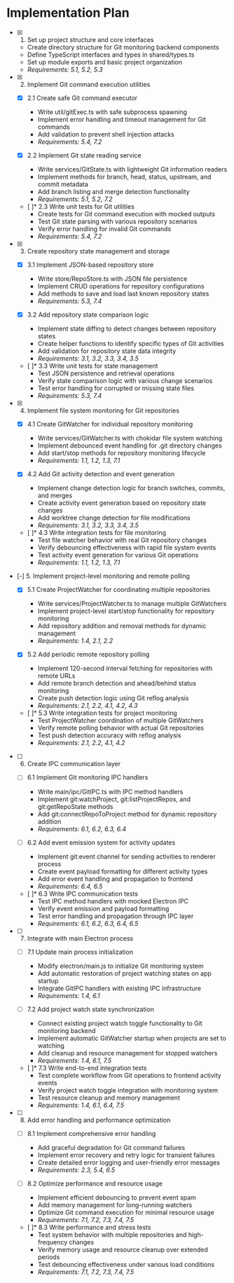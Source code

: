 # Implementation Plan

- [x] 1. Set up project structure and core interfaces
  - Create directory structure for Git monitoring backend components
  - Define TypeScript interfaces and types in shared/types.ts
  - Set up module exports and basic project organization
  - _Requirements: 5.1, 5.2, 5.3_

- [x] 2. Implement Git command execution utilities
  - [x] 2.1 Create safe Git command executor
    - Write util/gitExec.ts with safe subprocess spawning
    - Implement error handling and timeout management for Git commands
    - Add validation to prevent shell injection attacks
    - _Requirements: 5.4, 7.2_

  - [x] 2.2 Implement Git state reading service
    - Write services/GitState.ts with lightweight Git information readers
    - Implement methods for branch, head, status, upstream, and commit metadata
    - Add branch listing and merge detection functionality
    - _Requirements: 5.1, 5.2, 7.2_

  - [ ]* 2.3 Write unit tests for Git utilities
    - Create tests for Git command execution with mocked outputs
    - Test Git state parsing with various repository scenarios
    - Verify error handling for invalid Git commands
    - _Requirements: 5.4, 7.2_

- [x] 3. Create repository state management and storage
  - [x] 3.1 Implement JSON-based repository store
    - Write store/RepoStore.ts with JSON file persistence
    - Implement CRUD operations for repository configurations
    - Add methods to save and load last known repository states
    - _Requirements: 5.3, 7.4_

  - [x] 3.2 Add repository state comparison logic
    - Implement state diffing to detect changes between repository states
    - Create helper functions to identify specific types of Git activities
    - Add validation for repository state data integrity
    - _Requirements: 3.1, 3.2, 3.3, 3.4, 3.5_

  - [ ]* 3.3 Write unit tests for state management
    - Test JSON persistence and retrieval operations
    - Verify state comparison logic with various change scenarios
    - Test error handling for corrupted or missing state files
    - _Requirements: 5.3, 7.4_

- [x] 4. Implement file system monitoring for Git repositories
  - [x] 4.1 Create GitWatcher for individual repository monitoring
    - Write services/GitWatcher.ts with chokidar file system watching
    - Implement debounced event handling for .git directory changes
    - Add start/stop methods for repository monitoring lifecycle
    - _Requirements: 1.1, 1.2, 1.3, 7.1_

  - [x] 4.2 Add Git activity detection and event generation
    - Implement change detection logic for branch switches, commits, and merges
    - Create activity event generation based on repository state changes
    - Add worktree change detection for file modifications
    - _Requirements: 3.1, 3.2, 3.3, 3.4, 3.5_

  - [ ]* 4.3 Write integration tests for file monitoring
    - Test file watcher behavior with real Git repository changes
    - Verify debouncing effectiveness with rapid file system events
    - Test activity event generation for various Git operations
    - _Requirements: 1.1, 1.2, 1.3, 7.1_

- [-] 5. Implement project-level monitoring and remote polling
  - [x] 5.1 Create ProjectWatcher for coordinating multiple repositories
    - Write services/ProjectWatcher.ts to manage multiple GitWatchers
    - Implement project-level start/stop functionality for repository monitoring
    - Add repository addition and removal methods for dynamic management
    - _Requirements: 1.4, 2.1, 2.2_

  - [x] 5.2 Add periodic remote repository polling
    - Implement 120-second interval fetching for repositories with remote URLs
    - Add remote branch detection and ahead/behind status monitoring
    - Create push detection logic using Git reflog analysis
    - _Requirements: 2.1, 2.2, 4.1, 4.2, 4.3_

  - [ ]* 5.3 Write integration tests for project monitoring
    - Test ProjectWatcher coordination of multiple GitWatchers
    - Verify remote polling behavior with actual Git repositories
    - Test push detection accuracy with reflog analysis
    - _Requirements: 2.1, 2.2, 4.1, 4.2_

- [ ] 6. Create IPC communication layer
  - [ ] 6.1 Implement Git monitoring IPC handlers
    - Write main/ipc/GitIPC.ts with IPC method handlers
    - Implement git:watchProject, git:listProjectRepos, and git:getRepoState methods
    - Add git:connectRepoToProject method for dynamic repository addition
    - _Requirements: 6.1, 6.2, 6.3, 6.4_

  - [ ] 6.2 Add event emission system for activity updates
    - Implement git:event channel for sending activities to renderer process
    - Create event payload formatting for different activity types
    - Add error event handling and propagation to frontend
    - _Requirements: 6.4, 6.5_

  - [ ]* 6.3 Write IPC communication tests
    - Test IPC method handlers with mocked Electron IPC
    - Verify event emission and payload formatting
    - Test error handling and propagation through IPC layer
    - _Requirements: 6.1, 6.2, 6.3, 6.4, 6.5_

- [ ] 7. Integrate with main Electron process
  - [ ] 7.1 Update main process initialization
    - Modify electron/main.js to initialize Git monitoring system
    - Add automatic restoration of project watching states on app startup
    - Integrate GitIPC handlers with existing IPC infrastructure
    - _Requirements: 1.4, 6.1_

  - [ ] 7.2 Add project watch state synchronization
    - Connect existing project watch toggle functionality to Git monitoring backend
    - Implement automatic GitWatcher startup when projects are set to watching
    - Add cleanup and resource management for stopped watchers
    - _Requirements: 1.4, 6.1, 7.5_

  - [ ]* 7.3 Write end-to-end integration tests
    - Test complete workflow from Git operations to frontend activity events
    - Verify project watch toggle integration with monitoring system
    - Test resource cleanup and memory management
    - _Requirements: 1.4, 6.1, 6.4, 7.5_

- [ ] 8. Add error handling and performance optimization
  - [ ] 8.1 Implement comprehensive error handling
    - Add graceful degradation for Git command failures
    - Implement error recovery and retry logic for transient failures
    - Create detailed error logging and user-friendly error messages
    - _Requirements: 2.3, 5.4, 6.5_

  - [ ] 8.2 Optimize performance and resource usage
    - Implement efficient debouncing to prevent event spam
    - Add memory management for long-running watchers
    - Optimize Git command execution for minimal resource usage
    - _Requirements: 7.1, 7.2, 7.3, 7.4, 7.5_

  - [ ]* 8.3 Write performance and stress tests
    - Test system behavior with multiple repositories and high-frequency changes
    - Verify memory usage and resource cleanup over extended periods
    - Test debouncing effectiveness under various load conditions
    - _Requirements: 7.1, 7.2, 7.3, 7.4, 7.5_